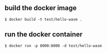 ## build the docker image
``` 
$ docker build -t test/hello-wasm .
```

## run the docker container
```
$ docker run -p 8000:8000 -d test/hello-wasm
```
